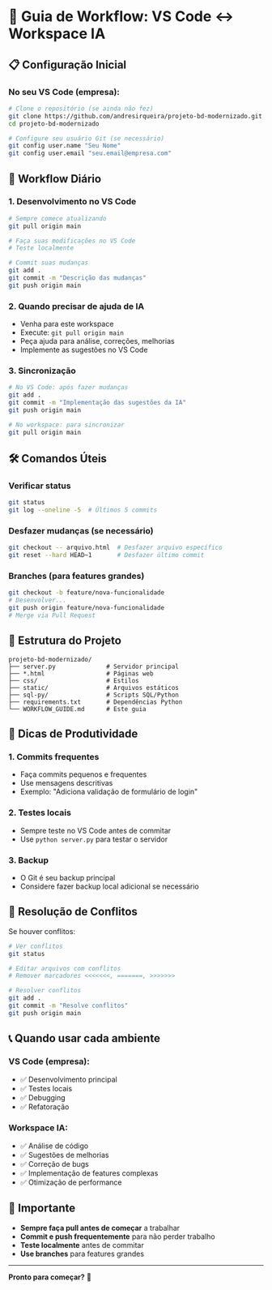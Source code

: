 # 🚀 Guia de Workflow: VS Code ↔ Workspace IA

## 📋 Configuração Inicial

### No seu VS Code (empresa):
```bash
# Clone o repositório (se ainda não fez)
git clone https://github.com/andresirqueira/projeto-bd-modernizado.git
cd projeto-bd-modernizado

# Configure seu usuário Git (se necessário)
git config user.name "Seu Nome"
git config user.email "seu.email@empresa.com"
```

## 🔄 Workflow Diário

### 1. **Desenvolvimento no VS Code**
```bash
# Sempre comece atualizando
git pull origin main

# Faça suas modificações no VS Code
# Teste localmente

# Commit suas mudanças
git add .
git commit -m "Descrição das mudanças"
git push origin main
```

### 2. **Quando precisar de ajuda de IA**
- Venha para este workspace
- Execute: `git pull origin main`
- Peça ajuda para análise, correções, melhorias
- Implemente as sugestões no VS Code

### 3. **Sincronização**
```bash
# No VS Code: após fazer mudanças
git add .
git commit -m "Implementação das sugestões da IA"
git push origin main

# No workspace: para sincronizar
git pull origin main
```

## 🛠️ Comandos Úteis

### Verificar status
```bash
git status
git log --oneline -5  # Últimos 5 commits
```

### Desfazer mudanças (se necessário)
```bash
git checkout -- arquivo.html  # Desfazer arquivo específico
git reset --hard HEAD~1       # Desfazer último commit
```

### Branches (para features grandes)
```bash
git checkout -b feature/nova-funcionalidade
# Desenvolver...
git push origin feature/nova-funcionalidade
# Merge via Pull Request
```

## 📁 Estrutura do Projeto

```
projeto-bd-modernizado/
├── server.py              # Servidor principal
├── *.html                 # Páginas web
├── css/                   # Estilos
├── static/                # Arquivos estáticos
├── sql-py/                # Scripts SQL/Python
├── requirements.txt       # Dependências Python
└── WORKFLOW_GUIDE.md      # Este guia
```

## 🎯 Dicas de Produtividade

### 1. **Commits frequentes**
- Faça commits pequenos e frequentes
- Use mensagens descritivas
- Exemplo: "Adiciona validação de formulário de login"

### 2. **Testes locais**
- Sempre teste no VS Code antes de commitar
- Use `python server.py` para testar o servidor

### 3. **Backup**
- O Git é seu backup principal
- Considere fazer backup local adicional se necessário

## 🔧 Resolução de Conflitos

Se houver conflitos:
```bash
# Ver conflitos
git status

# Editar arquivos com conflitos
# Remover marcadores <<<<<<<, =======, >>>>>>>

# Resolver conflitos
git add .
git commit -m "Resolve conflitos"
git push origin main
```

## 📞 Quando usar cada ambiente

### VS Code (empresa):
- ✅ Desenvolvimento principal
- ✅ Testes locais
- ✅ Debugging
- ✅ Refatoração

### Workspace IA:
- ✅ Análise de código
- ✅ Sugestões de melhorias
- ✅ Correção de bugs
- ✅ Implementação de features complexas
- ✅ Otimização de performance

## 🚨 Importante

- **Sempre faça pull antes de começar** a trabalhar
- **Commit e push frequentemente** para não perder trabalho
- **Teste localmente** antes de commitar
- **Use branches** para features grandes

---

**Pronto para começar?** 🎉